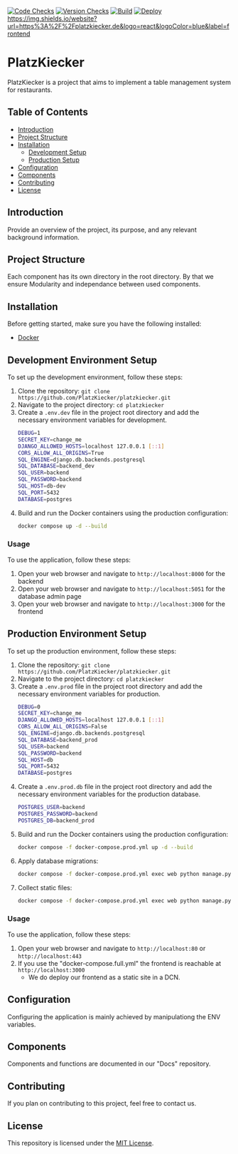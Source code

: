 [![Code Checks](https://github.com/PlatzKiecker/platzkiecker/actions/workflows/github-code-scanning/codeql/badge.svg?branch=prod)](https://github.com/PlatzKiecker/platzkiecker/actions/workflows/github-code-scanning/codeql)
[![Version Checks](https://github.com/PlatzKiecker/platzkiecker/actions/workflows/dependabot/dependabot-updates/badge.svg?branch=prod)](https://github.com/PlatzKiecker/platzkiecker/actions/workflows/dependabot/dependabot-updates)
[![Build](https://github.com/PlatzKiecker/platzkiecker/actions/workflows/build.yml/badge.svg)](https://github.com/PlatzKiecker/platzkiecker/actions/workflows/build.yml)
[![Deploy](https://github.com/PlatzKiecker/platzkiecker/actions/workflows/prod.yml/badge.svg)](https://github.com/PlatzKiecker/platzkiecker/actions/workflows/prod.yml)
https://img.shields.io/website?url=https%3A%2F%2Fplatzkiecker.de&logo=react&logoColor=blue&label=frontend

# PlatzKiecker

PlatzKiecker is a project that aims to implement a table management system for restaurants.

## Table of Contents

- [Introduction](#introduction)
- [Project Structure](#project-structure)
- [Installation](#installation)
    - [Development Setup](#development-environment-setup)
    - [Production Setup](#production-environment-setup)
- [Configuration](#configuration)
- [Components](#components)
- [Contributing](#contributing)
- [License](#license)

## Introduction

Provide an overview of the project, its purpose, and any relevant background information.

## Project Structure

Each component has its own directory in the root directory. By that we ensure Modularity and independance between used components.

## Installation

Before getting started, make sure you have the following installed:

- [Docker](https://www.docker.com)

## Development Environment Setup

To set up the development environment, follow these steps:

1. Clone the repository: `git clone https://github.com/PlatzKiecker/platzkiecker.git`
2. Navigate to the project directory: `cd platzkiecker`
3. Create a `.env.dev` file in the project root directory and add the necessary environment variables for development.
    ```bash
    DEBUG=1
    SECRET_KEY=change_me
    DJANGO_ALLOWED_HOSTS=localhost 127.0.0.1 [::1]
    CORS_ALLOW_ALL_ORIGINS=True
    SQL_ENGINE=django.db.backends.postgresql
    SQL_DATABASE=backend_dev
    SQL_USER=backend
    SQL_PASSWORD=backend
    SQL_HOST=db-dev
    SQL_PORT=5432
    DATABASE=postgres
    ```
4. Build and run the Docker containers using the production configuration:
    ```bash
    docker compose up -d --build
    ```

### Usage

To use the application, follow these steps:

1. Open your web browser and navigate to `http://localhost:8000` for the backend
2. Open your web browser and navigate to `http://localhost:5051` for the database admin page
3. Open your web browser and navigate to `http://localhost:3000` for the frontend

## Production Environment Setup

To set up the production environment, follow these steps:
1. Clone the repository: `git clone https://github.com/PlatzKiecker/platzkiecker.git`
2. Navigate to the project directory: `cd platzkiecker`
3. Create a `.env.prod` file in the project root directory and add the necessary environment variables for production.
    ```bash
    DEBUG=0
    SECRET_KEY=change_me
    DJANGO_ALLOWED_HOSTS=localhost 127.0.0.1 [::1]
    CORS_ALLOW_ALL_ORIGINS=False
    SQL_ENGINE=django.db.backends.postgresql
    SQL_DATABASE=backend_prod
    SQL_USER=backend
    SQL_PASSWORD=backend
    SQL_HOST=db
    SQL_PORT=5432
    DATABASE=postgres
    ```
4. Create a `.env.prod.db` file in the project root directory and add the necessary environment variables for the production database.
    ```bash
    POSTGRES_USER=backend
    POSTGRES_PASSWORD=backend
    POSTGRES_DB=backend_prod
    ```
5. Build and run the Docker containers using the production configuration:
    ```bash
    docker compose -f docker-compose.prod.yml up -d --build
    ```
6. Apply database migrations:
    ```bash
    docker compose -f docker-compose.prod.yml exec web python manage.py migrate --noinput
    ```
7. Collect static files:
    ```bash
    docker compose -f docker-compose.prod.yml exec web python manage.py collectstatic --no-input --clear
    ```

### Usage

To use the application, follow these steps:

1. Open your web browser and navigate to `http://localhost:80` or `http://localhost:443`
2. If you use the "docker-compose.full.yml" the frontend is reachable at `http://localhost:3000`
    - We do deploy our frontend as a static site in a DCN.

## Configuration

Configuring the application is mainly achieved by manipulationg the ENV variables.

## Components

Components and functions are documented in our "Docs" repository.

## Contributing

If you plan on contributing to this project, feel free to contact us.

## License

This repository is licensed under the [MIT License](LICENSE).
